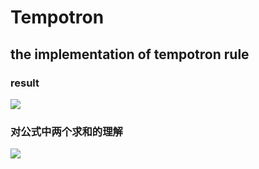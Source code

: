 # Tempotron
## the implementation of tempotron rule
### result
  ![](https://github.com/lslynf/Tempotron/blob/master/result.png)
### 对公式中两个求和的理解
  ![](https://github.com/lslynf/Tempotron/blob/master/explain.png)
